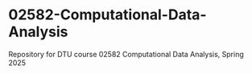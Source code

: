 # 02582-Computational-Data-Analysis
Repository for DTU course 02582 Computational Data Analysis, Spring 2025
